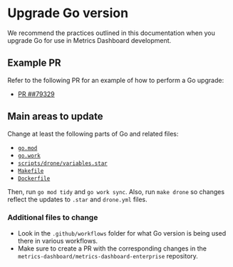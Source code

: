 # Upgrade Go version

We recommend the practices outlined in this documentation when you upgrade Go for use in Metrics Dashboard development.

## Example PR

Refer to the following PR for an example of how to perform a Go upgrade:

- [PR ##79329](https://github.com/metrics-dashboard/metrics-dashboard/pull/79329)

## Main areas to update

Change at least the following parts of Go and related files:

- [`go.mod`](/go.mod#L3)
- [`go.work`](/go.work#L1)
- [`scripts/drone/variables.star`](/scripts/drone/variables.star#L6)
- [`Makefile`](/Makefile#L12)
- [`Dockerfile`](/Dockerfile#L6)

Then, run `go mod tidy` and `go work sync`. Also, run `make drone` so changes reflect the updates to `.star` and `drone.yml` files.

### Additional files to change

- Look in the `.github/workflows` folder for what Go version is being used there in various workflows.
- Make sure to create a PR with the corresponding changes in the `metrics-dashboard/metrics-dashboard-enterprise` repository.
